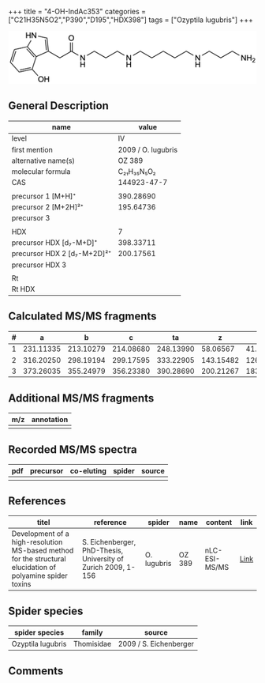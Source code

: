 +++
title = "4-OH-IndAc353"
categories = ["C21H35N5O2","P390","D195","HDX398"]
tags = ["Ozyptila lugubris"]
+++

![](/img/4-OH-IndAc353.png)

## General Description

| name                        | value              |
|-----------------------------|--------------------|
| level                       | IV                 |
| first mention               | 2009 / O. lugubris |
| alternative name(s)         | OZ 389             |
| molecular formula           | C₂₁H₃₅N₅O₂         |
| CAS                         | 144923-47-7        |
|                             |                    |
| precursor 1 [M+H]⁺          | 390.28690          |
| precursor 2 [M+2H]²⁺        | 195.64736          |
| precursor 3                 |                    |
|                             |                    |
| HDX                         | 7                  |
| precursor HDX   [d₇-M+D]⁺   | 398.33711          |
| precursor HDX 2 [d₇-M+2D]²⁺ | 200.17561          |
| precursor HDX 3             |                    |
|                             |                    |
| Rt                          |                    |
| Rt HDX                      |                    |

## Calculated MS/MS fragments

| # | a         | b         | c         | ta        | z         | y         | tz        |
|---|-----------|-----------|-----------|-----------|-----------|-----------|-----------|
| 1 | 231.11335 | 213.10279 | 214.08680 | 248.13990 | 58.06567  | 41.03912  | 75.09222  |
| 2 | 316.20250 | 298.19194 | 299.17595 | 333.22905 | 143.15482 | 126.12827 | 160.18137 |
| 3 | 373.26035 | 355.24979 | 356.23380 | 390.28690 | 200.21267 | 183.18612 | 217.23922 |

## Additional MS/MS fragments

| m/z       | annotation |
|-----------|------------|
|           |            |

## Recorded MS/MS spectra

| pdf | precursor | co-eluting | spider    | source                              |
|-----|-----------|------------|-----------|-------------------------------------|
|     |           |            |           |                                     |

## References

| titel                                                                                                      | reference                                                     | spider      | name   | content       | link                                                               |
|------------------------------------------------------------------------------------------------------------|---------------------------------------------------------------|-------------|--------|---------------|--------------------------------------------------------------------|
| Development of a high-resolution MS-based method for the structural elucidation of polyamine spider toxins | S. Eichenberger, PhD-Thesis, University of Zurich 2009, 1-156 | O. lugubris | OZ 389 | nLC-ESI-MS/MS | [Link](https://www.zora.uzh.ch/id/eprint/12787/1/Eichenberger.pdf) |

## Spider species

| spider species    | family     | source                 |
|-------------------|------------|------------------------|
| Ozyptila lugubris | Thomisidae | 2009 / S. Eichenberger |

## Comments